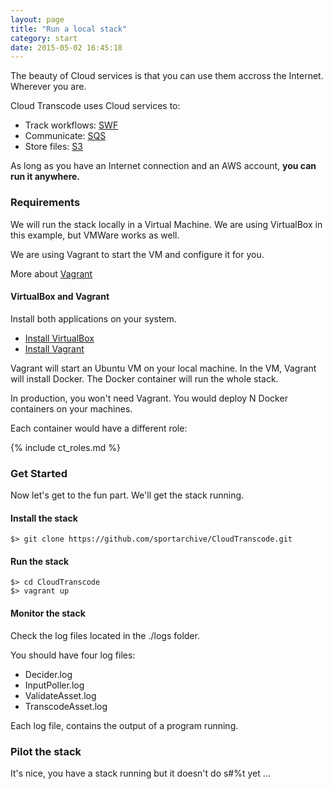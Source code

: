 ```yaml
---
layout: page
title: "Run a local stack"
category: start
date: 2015-05-02 16:45:18
---
```


The beauty of Cloud services is that you can use them accross the Internet. Wherever you are.

Cloud Transcode uses Cloud services to:

   - Track workflows: [SWF](http://aws.amazon.com/swf/)
   - Communicate: [SQS](http://aws.amazon.com/sqs/)
   - Store files: [S3](http://aws.amazon.com/s3/)

As long as you have an Internet connection and an AWS account, <b>you can run it anywhere.</b>

### Requirements

We will run the stack locally in a Virtual Machine. We are using VirtualBox in this example, but VMWare works as well. 

We are using Vagrant to start the VM and configure it for you.

More about [Vagrant](https://docs.vagrantup.com/v2/installation/index.html)

#### VirtualBox and Vagrant

Install both applications on your system.

   - [Install VirtualBox](https://www.virtualbox.org/wiki/Downloads) 
   - [Install Vagrant](http://www.vagrantup.com/downloads) 

Vagrant will start an Ubuntu VM on your local machine. In the VM, Vagrant will install Docker. The Docker container will run the whole stack.

In production, you won't need Vagrant. You would deploy N Docker containers on your machines.

Each container would have a different role:

{% include ct_roles.md %}

### Get Started

Now let's get to the fun part. We'll get the stack running.

#### Install the stack

    $> git clone https://github.com/sportarchive/CloudTranscode.git

#### Run the stack

    $> cd CloudTranscode
    $> vagrant up

#### Monitor the stack

Check the log files located in the ./logs folder.

You should have four log files:

   - Decider.log
   - InputPoller.log
   - ValidateAsset.log
   - TranscodeAsset.log

Each log file, contains the output of a program running.

### Pilot the stack

It's nice, you have a stack running but it doesn't do s#%t yet ...



